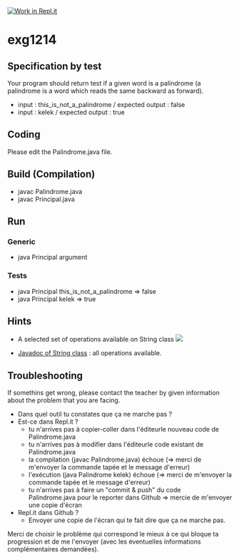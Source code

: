 [![Work in Repl.it](https://classroom.github.com/assets/work-in-replit-14baed9a392b3a25080506f3b7b6d57f295ec2978f6f33ec97e36a161684cbe9.svg)](https://classroom.github.com/online_ide?assignment_repo_id=4491209&assignment_repo_type=AssignmentRepo)
# exg1214

## Specification by test
Your program should return test if a given word is a palindrome (a palindrome is a word which reads the same backward as forward).
* input : this_is_not_a_palindrome / expected output : false
* input : kelek / expected output : true

## Coding
Please edit the Palindrome.java file.

## Build (Compilation)
 - javac Palindrome.java
 - javac Principal.java

## Run
### Generic
 - java Principal argument
### Tests
 - java Principal this_is_not_a_palindrome => false
 - java Principal kelek => true

## Hints
* A selected set of operations available on String class
![](https://i.imgur.com/NWjNad4.png)

* [Javadoc of String class](https://docs.oracle.com/en/java/javase/11/docs/api/java.base/java/lang/String.html) : all operations available.


## Troubleshooting
If somethins get wrong, please contact the teacher by given information about the problem that you are facing.

- Dans quel outil tu constates que ça ne marche pas ?
- Est-ce dans Repl.it ?
  - tu n'arrives pas à copier-coller dans l'éditeurle nouveau code de Palindrome.java
  - tu n'arrives pas à modifier dans l'éditeurle code existant de Palindrome.java  
  - la compilation (javac Palindrome.java) échoue (=> merci de m'envoyer la commande tapée et le message d'erreur)
  - l'exécution (java Palindrome kelek) échoue (=> merci de m'envoyer la commande tapée et le message d'erreur)  
  - tu n'arrives pas à faire un "commit & push" du code Palindrome.java pour le reporter dans Github => mercie de m'envoyer une copie d'écran
- Repl.it dans Github ?
  - Envoyer une copie de l'écran qui te fait dire que ça ne marche pas.

Merci de choisir le problème qui correspond le mieux à ce qui bloque ta progression et de me l'envoyer (avec les éventuelles informations complémentaires demandées).

